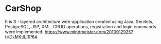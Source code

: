 # CarShop
It is 3 - layered architecture web-application created using Java, Servlets, PostgreSQL, JSP, XML. CRUD operations, registration and login commands were implemented.
https://www.mindmeister.com/2010912925?t=DkMKtILRP6#
